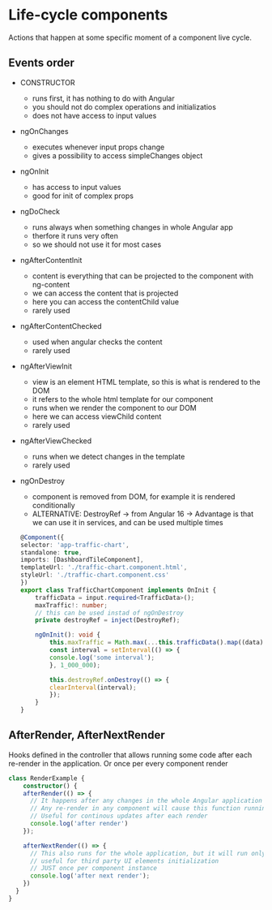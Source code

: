 # Life-cycle components
Actions that happen at some specific moment of a component live cycle.

## Events order
- CONSTRUCTOR 
    - runs first, it has nothing to do with Angular
    - you should not do complex operations and initializatios
    - does not have access to input values

- ngOnChanges
    - executes whenever input props change
    - gives a possibility to access simpleChanges object

- ngOnInit
    - has access to input values
    - good for init of complex props

- ngDoCheck
    - runs always when something changes in whole Angular app
    - therfore it runs very often
    - so we should not use it for most cases

- ngAfterContentInit
    - content is everything that can be projected to the component with ng-content
    - we can access the content that is projected
    - here you can access the contentChild value
    - rarely used

- ngAfterContentChecked
    - used when angular checks the content
    - rarely used

- ngAfterViewInit
    - view is an element HTML template, so this is what is rendered to the DOM
    - it refers to the whole html template for our component
    - runs when we render the component to our DOM 
    - here we can access viewChild content
    - rarely used

- ngAfterViewChecked
    - runs when we detect changes in the template
    - rarely used

- ngOnDestroy 
    - component is removed from DOM, for example it is rendered conditionally
    - ALTERNATIVE: DestroyRef -> from Angular 16 -> Advantage is that we can use it in services, and can be used multiple times
    ````ts
    @Component({
  selector: 'app-traffic-chart',
  standalone: true,
  imports: [DashboardTileComponent],
  templateUrl: './traffic-chart.component.html',
  styleUrl: './traffic-chart.component.css'
    })
    export class TrafficChartComponent implements OnInit {
        trafficData = input.required<TrafficData>();
        maxTraffic!: number;
        // this can be used instad of ngOnDestroy
        private destroyRef = inject(DestroyRef);

        ngOnInit(): void {
            this.maxTraffic = Math.max(...this.trafficData().map((data) => data.value));
            const interval = setInterval(() => {
            console.log('some interval');
            }, 1_000_000);

            this.destroyRef.onDestroy(() => {
            clearInterval(interval);
            });
        }
    }
    ````

## AfterRender, AfterNextRender
Hooks defined in the controller that allows running some code after each re-render in the application.
Or once per every component render

````ts
class RenderExample {
    constructor() {
    afterRender(() => {
      // It happens after any changes in the whole Angular application
      // Any re-render in any component will cause this function running
      // Useful for continous updates after each render
      console.log('after render')
    });

    afterNextRender(() => {
      // This also runs for the whole application, but it will run only for the first component render
      // useful for third party UI elements initialization
      // JUST once per component instance
      console.log('after next render');
    })
  }
}

````